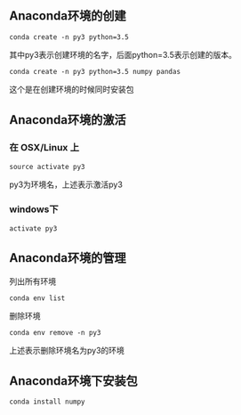## Anaconda环境的创建

```
conda create -n py3 python=3.5
```

其中py3表示创建环境的名字，后面python=3.5表示创建的版本。

```
conda create -n py3 python=3.5 numpy pandas
```

这个是在创建环境的时候同时安装包



## Anaconda环境的激活

### 在 OSX/Linux 上

```
source activate py3
```

py3为环境名，上述表示激活py3

### windows下

```
activate py3
```



## Anaconda环境的管理

列出所有环境

```
conda env list
```

删除环境

```
conda env remove -n py3
```

上述表示删除环境名为py3的环境



## Anaconda环境下安装包

```
conda install numpy
```

